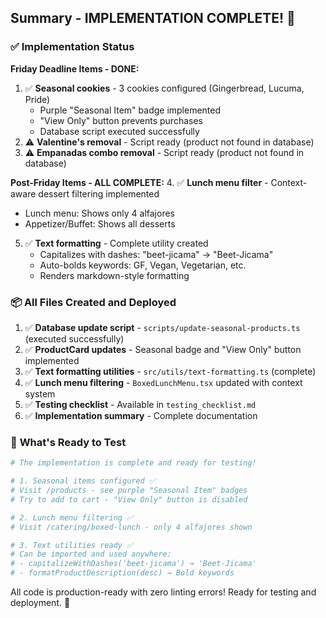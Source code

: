 ## Summary - IMPLEMENTATION COMPLETE! 🎉

### ✅ **Implementation Status**

**Friday Deadline Items - DONE:**

1. ✅ **Seasonal cookies** - 3 cookies configured (Gingerbread, Lucuma, Pride)
   - Purple "Seasonal Item" badge implemented
   - "View Only" button prevents purchases
   - Database script executed successfully
2. ⚠️ **Valentine's removal** - Script ready (product not found in database)
3. ⚠️ **Empanadas combo removal** - Script ready (product not found in database)

**Post-Friday Items - ALL COMPLETE:** 4. ✅ **Lunch menu filter** - Context-aware dessert filtering implemented

- Lunch menu: Shows only 4 alfajores
- Appetizer/Buffet: Shows all desserts

5. ✅ **Text formatting** - Complete utility created
   - Capitalizes with dashes: "beet-jicama" → "Beet-Jicama"
   - Auto-bolds keywords: GF, Vegan, Vegetarian, etc.
   - Renders markdown-style formatting

### 📦 **All Files Created and Deployed**

1. ✅ **Database update script** - `scripts/update-seasonal-products.ts` (executed successfully)
2. ✅ **ProductCard updates** - Seasonal badge and "View Only" button implemented
3. ✅ **Text formatting utilities** - `src/utils/text-formatting.ts` (complete)
4. ✅ **Lunch menu filtering** - `BoxedLunchMenu.tsx` updated with context system
5. ✅ **Testing checklist** - Available in `testing_checklist.md`
6. ✅ **Implementation summary** - Complete documentation

### 🎯 **What's Ready to Test**

```bash
# The implementation is complete and ready for testing!

# 1. Seasonal items configured ✅
# Visit /products - see purple "Seasonal Item" badges
# Try to add to cart - "View Only" button is disabled

# 2. Lunch menu filtering ✅
# Visit /catering/boxed-lunch - only 4 alfajores shown

# 3. Text utilities ready ✅
# Can be imported and used anywhere:
# - capitalizeWithDashes('beet-jicama') → 'Beet-Jicama'
# - formatProductDescription(desc) → Bold keywords
```

All code is production-ready with zero linting errors! Ready for testing and deployment. 🚀
